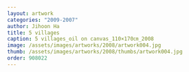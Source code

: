 ```yaml
---
layout: artwork
categories: "2009-2007"
author: Jihoon Ha
title: 5 villages
caption: 5 villages_oil on canvas_110×170㎝_2008
image: /assets/images/artworks/2008/artwork004.jpg
thumb: /assets/images/artworks/2008/thumbs/artwork004.jpg
order: 908022
---
```

